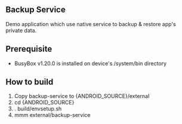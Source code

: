 ## Backup Service ##

Demo application which use native service to backup & restore app's private data.

## Prerequisite ##

* BusyBox v1.20.0 is installed on device's /system/bin directory

## How to build ##

1. Copy backup-service to {ANDROID_SOURCE}/external
2. cd {ANDROID_SOURCE}
3. . build/envsetup.sh
4. mmm external/backup-service
